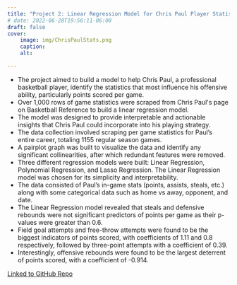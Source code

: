 ```yaml
---
title: "Project 2: Linear Regression Model for Chris Paul Player Statistics"
# date: 2022-06-28T19:56:11-06:00
draft: false
cover:
    image: img/ChrisPaulStats.png
    caption: 
    alt:

---
```


* The project aimed to build a model to help Chris Paul, a professional basketball player, identify the statistics that most influence his offensive ability, particularly points scored per game.
* Over 1,000 rows of game statistics were scraped from Chris Paul's page on Basketball Reference to build a linear regression model.
* The model was designed to provide interpretable and actionable insights that Chris Paul could incorporate into his playing strategy.
* The data collection involved scraping per game statistics for Paul’s entire career, totaling 1155 regular season games.
* A pairplot graph was built to visualize the data and identify any significant collinearities, after which redundant features were removed.
* Three different regression models were built: Linear Regression, Polynomial Regression, and Lasso Regression. The Linear Regression model was chosen for its simplicity and interpretability.
* The data consisted of Paul’s in-game stats (points, assists, steals, etc.) along with some categorical data such as home vs away, opponent, and date.
* The Linear Regression model revealed that steals and defensive rebounds were not significant predictors of points per game as their p-values were greater than 0.6.
* Field goal attempts and free-throw attempts were found to be the biggest indicators of points scored, with coefficients of 1.11 and 0.8 respectively, followed by three-point attempts with a coefficient of 0.39.
* Interestingly, offensive rebounds were found to be the largest deterrent of points scored, with a coefficient of -0.914.

[Linked to GitHub Repo](https://github.com/apeterson321/Chris-Paul-Statistics-Project)